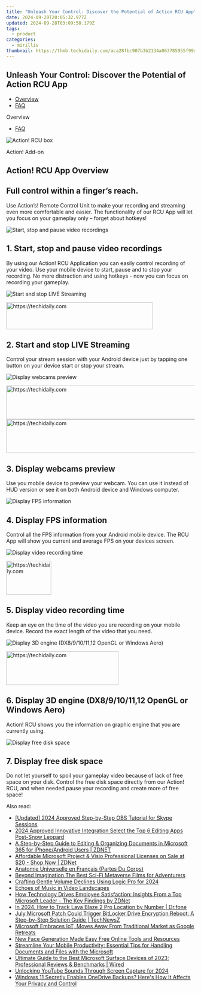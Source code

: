 ```yaml
---
title: "Unleash Your Control: Discover the Potential of Action RCU App"
date: 2024-09-20T20:05:32.977Z
updated: 2024-09-28T03:09:50.179Z
tags:
  - product
categories:
  - mirillis
thumbnail: https://thmb.techidaily.com/aca28fbc907b3b2134a063785955f99d7ee87845f83996484c29a6f763ca253a.jpg
---
```


## Unleash Your Control: Discover the Potential of Action RCU App

* [Overview](https://tools.techidaily.com/mirillis/products/)
* [FAQ](https://tools.techidaily.com/mirillis/products/)

Overview

* [FAQ](https://tools.techidaily.com/mirillis/products/)

![Action! RCU box](https://mirillis.com/res/old/media/images/action_rcu_box.png) 

Action! Add-on 

## Action! RCU App Overview

## Full control within a finger’s reach.

Use Action’s! Remote Control Unit to make your recording and streaming even more comfortable and easier. The functionality of our RCU App will let you focus on your gameplay only – forget about hotkeys!

![Start, stop and pause video recordings](https://mirillis.com/res/old/media/images/product/action_rcu/l1.jpg) 

## 1. Start, stop and pause video recordings

By using our Action! RCU Application you can easily control recording of your video. Use your mobile device to start, pause and to stop your recording. No more distraction and using hotkeys - now you can focus on recording your gameplay.

![Start and stop LIVE Streaming](https://mirillis.com/res/old/media/images/product/action_rcu/l2.jpg) 

<!-- affiliate ads begin -->
<a href="https://aligracehair.sjv.io/c/5597632/2135359/19272" target="_top" id="2135359">
  <img src="//a.impactradius-go.com/display-ad/19272-2135359" border="0" alt="https://techidaily.com" width="392" height="72"/>
</a>
<img height="0" width="0" src="https://aligracehair.sjv.io/i/5597632/2135359/19272" style="position:absolute;visibility:hidden;" border="0" />
<!-- affiliate ads end -->

## 2. Start and stop LIVE Streaming

Control your stream session with your Android device just by tapping one button on your device start or stop your stream.

![Display webcams preview](https://mirillis.com/res/old/media/images/product/action_rcu/l3.jpg) 

<!-- affiliate ads begin -->
<a href="https://ephamedtechinc.pxf.io/c/5597632/2137215/26400" target="_top" id="2137215">
  <img src="//a.impactradius-go.com/display-ad/26400-2137215" border="0" alt="https://techidaily.com" width="728" height="90"/>
</a>
<img height="0" width="0" src="https://ephamedtechinc.pxf.io/i/5597632/2137215/26400" style="position:absolute;visibility:hidden;" border="0" />
<!-- affiliate ads end -->

<!-- affiliate ads begin -->
<a href="https://appsumo.8odi.net/c/5597632/2105870/7443" target="_top" id="2105870">
  <img src="//a.impactradius-go.com/display-ad/7443-2105870" border="0" alt="https://techidaily.com" width="728" height="90"/>
</a>
<img height="0" width="0" src="https://appsumo.8odi.net/i/5597632/2105870/7443" style="position:absolute;visibility:hidden;" border="0" />
<!-- affiliate ads end -->

## 3. Display webcams preview

Use you mobile device to preview your webcam. You can use it instead of HUD version or see it on both Android device and Windows computer.

![Display FPS information](https://mirillis.com/res/old/media/images/product/action_rcu/l4.jpg) 

## 4. Display FPS information

Control all the FPS information from your Android mobile device. The RCU App will show you current and average FPS on your devices screen.

![Display video recording time](https://mirillis.com/res/old/media/images/product/action_rcu/l5.jpg) 

<!-- affiliate ads begin -->
<a href="https://aligracehair.sjv.io/c/5597632/2135348/19272" target="_top" id="2135348">
  <img src="//a.impactradius-go.com/display-ad/19272-2135348" border="0" alt="https://techidaily.com" width="120" height="90"/>
</a>
<img height="0" width="0" src="https://aligracehair.sjv.io/i/5597632/2135348/19272" style="position:absolute;visibility:hidden;" border="0" />
<!-- affiliate ads end -->

## 5. Display video recording time

Keep an eye on the time of the video you are recording on your mobile device. Record the exact length of the video that you need.

![Display 3D engine (DX8/9/10/11,12 OpenGL or Windows Aero)](https://mirillis.com/res/old/media/images/product/action_rcu/l6.jpg) 

<!-- affiliate ads begin -->
<a href="https://aligracehair.sjv.io/c/5597632/1934138/19272" target="_top" id="1934138">
  <img src="//a.impactradius-go.com/display-ad/19272-1934138" border="0" alt="https://techidaily.com" width="300" height="90"/>
</a>
<img height="0" width="0" src="https://aligracehair.sjv.io/i/5597632/1934138/19272" style="position:absolute;visibility:hidden;" border="0" />
<!-- affiliate ads end -->

## 6. Display 3D engine (DX8/9/10/11,12 OpenGL or Windows Aero)

Action! RCU shows you the information on graphic engine that you are currently using.

![Display free disk space](https://mirillis.com/res/old/media/images/product/action_rcu/l7.jpg) 

## 7. Display free disk space

Do not let yourself to spoil your gameplay video because of lack of free space on your disk. Control the free disk space directly from our Action! RCU, and when needed pause your recording and create more of free space!

<ins class="adsbygoogle"
     style="display:block"
     data-ad-format="autorelaxed"
     data-ad-client="ca-pub-7571918770474297"
     data-ad-slot="1223367746"></ins>

<ins class="adsbygoogle"
     style="display:block"
     data-ad-client="ca-pub-7571918770474297"
     data-ad-slot="8358498916"
     data-ad-format="auto"
     data-full-width-responsive="true"></ins>

<span class="atpl-alsoreadstyle">Also read:</span>
<div><ul>
<li><a href="https://screen-video-capture.techidaily.com/updated-2024-approved-step-by-step-obs-tutorial-for-skype-sessions/"><u>[Updated] 2024 Approved Step-by-Step OBS Tutorial for Skype Sessions</u></a></li>
<li><a href="https://fox-direct.techidaily.com/2024-approved-innovative-integration-select-the-top-6-editing-apps-post-snow-leopard/"><u>2024 Approved Innovative Integration Select the Top 6 Editing Apps Post-Snow Leopard</u></a></li>
<li><a href="https://win-special.techidaily.com/a-step-by-step-guide-to-editing-and-organizing-documents-in-microsoft-365-for-iphoneandroid-users-zdnet/"><u>A Step-by-Step Guide to Editing & Organizing Documents in Microsoft 365 for iPhone/Android Users | ZDNET</u></a></li>
<li><a href="https://win-special.techidaily.com/affordable-microsoft-project-and-visio-professional-licenses-on-sale-at-20-shop-now-zdnet/"><u>Affordable Microsoft Project & Visio Professional Licenses on Sale at $20 - Shop Now | ZDNet</u></a></li>
<li><a href="https://mondly-stories.techidaily.com/anatomie-universelle-en-francais-partes-du-corps/"><u>Anatomie Universelle en Français (Partes Du Corps)</u></a></li>
<li><a href="https://extra-tips.techidaily.com/beyond-imagination-the-best-sci-fi-metaverse-films-for-adventurers/"><u>Beyond Imagination The Best Sci-Fi Metaverse Films for Adventurers</u></a></li>
<li><a href="https://extra-lessons.techidaily.com/crafting-gentle-volume-declines-using-logic-pro-for-2024/"><u>Crafting Gentle Volume Declines Using Logic Pro for 2024</u></a></li>
<li><a href="https://article-tips.techidaily.com/echoes-of-music-in-video-landscapes/"><u>Echoes of Music in Video Landscapes</u></a></li>
<li><a href="https://win-special.techidaily.com/how-technology-drives-employee-satisfaction-insights-from-a-top-microsoft-leader-the-key-findings-by-zdnet/"><u>How Technology Drives Employee Satisfaction: Insights From a Top Microsoft Leader - The Key Findings by ZDNet</u></a></li>
<li><a href="https://android-location-track.techidaily.com/in-2024-how-to-track-lava-blaze-2-pro-location-by-number-drfone-by-drfone-virtual-android/"><u>In 2024, How to Track Lava Blaze 2 Pro Location by Number | Dr.fone</u></a></li>
<li><a href="https://win-special.techidaily.com/july-microsoft-patch-could-trigger-bitlocker-drive-encryption-reboot-a-step-by-step-solution-guide-technewsz/"><u>July Microsoft Patch Could Trigger BitLocker Drive Encryption Reboot: A Step-by-Step Solution Guide | TechNewsZ</u></a></li>
<li><a href="https://win-special.techidaily.com/microsoft-embraces-iot-moves-away-from-traditional-market-as-google-retreats/"><u>Microsoft Embraces IoT, Moves Away From Traditional Market as Google Retreats</u></a></li>
<li><a href="https://ai-vdieo-software.techidaily.com/new-face-generation-made-easy-free-online-tools-and-resources/"><u>New Face Generation Made Easy Free Online Tools and Resources</u></a></li>
<li><a href="https://win-special.techidaily.com/streamline-your-mobile-productivity-essential-tips-for-handling-documents-and-files-with-the-microsoft/"><u>Streamline Your Mobile Productivity: Essential Tips for Handling Documents and Files with the Microsoft</u></a></li>
<li><a href="https://win-special.techidaily.com/ultimate-guide-to-the-best-microsoft-surface-devices-of-2023-professional-reviews-and-benchmarks-wired/"><u>Ultimate Guide to the Best Microsoft Surface Devices of 2023: Professional Reviews & Benchmarks | Wired</u></a></li>
<li><a href="https://facebook-record-videos.techidaily.com/unlocking-youtube-sounds-through-screen-capture-for-2024/"><u>Unlocking YouTube Sounds Through Screen Capture for 2024</u></a></li>
<li><a href="https://win-special.techidaily.com/windows-11-secretly-enables-onedrive-backups-heres-how-it-affects-your-privacy-and-control/"><u>Windows 11 Secretly Enables OneDrive Backups? Here's How It Affects Your Privacy and Control</u></a></li>
</ul></div>

